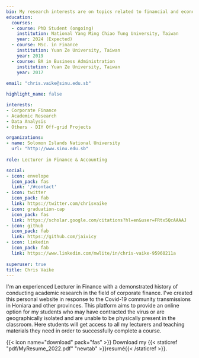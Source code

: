 ```yaml
---
bio: My research interests are on topics related to financial and economic effects of politically induced uncertainty.
education:
  courses:
  - course: PhD Student (ongoing)
    institution: National Yang Ming Chiao Tung University, Taiwan
    year: 2024 (Expected)
  - course: MSc. in Finance
    institution: Yuan Ze University, Taiwan
    year: 2019
  - course: BA in Business Administration
    institution: Yuan Ze University, Taiwan
    year: 2017
    
email: "chris.vaike@sinu.edu.sb"

highlight_name: false

interests:
- Corporate Finance
- Academic Research
- Data Analysis
- Others - DIY Off-grid Projects

organizations:
- name: Solomon Islands National University
  url: "http://www.sinu.edu.sb"
  
role: Lecturer in Finance & Accounting

social:
- icon: envelope
  icon_pack: fas
  link: '/#contact'
- icon: twitter
  icon_pack: fab
  link: https://twitter.com/chrisvaike
- icon: graduation-cap
  icon_pack: fas
  link: https://scholar.google.com/citations?hl=en&user=FRtx5QcAAAAJ
- icon: github
  icon_pack: fab
  link: https://github.com/jaivicy
- icon: linkedin
  icon_pack: fab
  link: https://www.linkedin.com/mwlite/in/chris-vaike-95960211a
  
superuser: true
title: Chris Vaike
---
```


I'm an experienced Lecturer in Finance with a demonstrated history of conducting academic research in the field of corporate finance. I've created this personal website in response to the Covid-19 community transmissions in Honiara and other provinces. This platform aims to provide an online option for my students who may have contracted the virus or are geographically isolated and are unable to be physically present in the classroom. Here students will get access to all my lecturers and teaching materials they need in order to successfully complete a course.

{{< icon name="download" pack="fas" >}} Download my {{< staticref "pdf/MyResume_2022.pdf" "newtab" >}}resumé{{< /staticref >}}.
